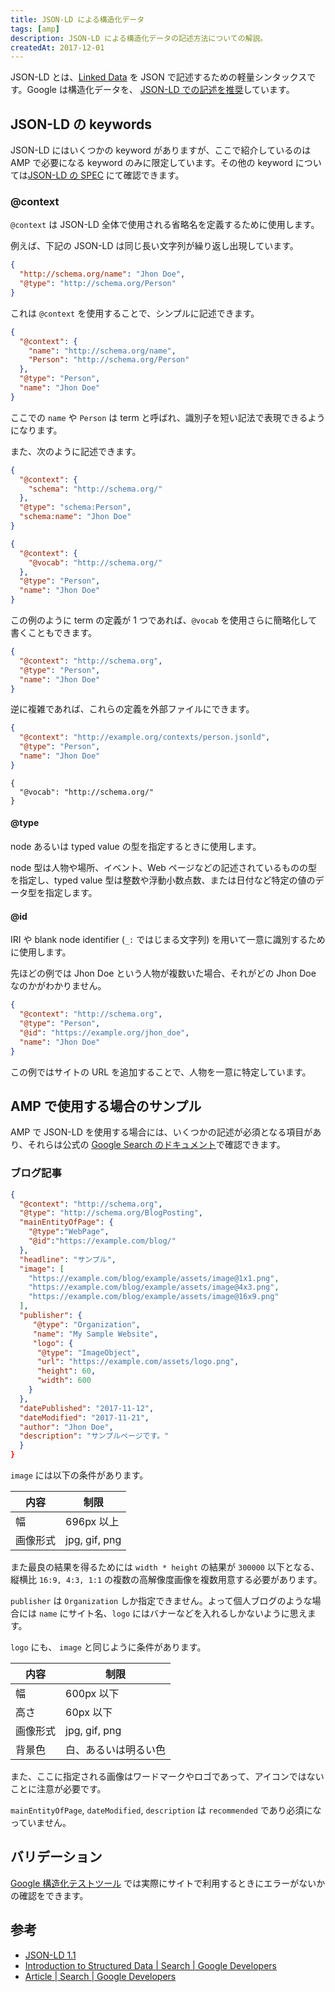 ```yaml
---
title: JSON-LD による構造化データ
tags: [amp]
description: JSON-LD による構造化データの記述方法についての解説。
createdAt: 2017-12-01
---
```


JSON-LD とは、[Linked Data](https://www.w3.org/DesignIssues/LinkedData.html) を JSON で記述するための軽量シンタックスです。Google は構造化データを、 [JSON-LD での記述を推奨](https://developers.google.com/search/docs/guides/intro-structured-data#structured-data-format)しています。

## JSON-LD の keywords

JSON-LD にはいくつかの keyword がありますが、ここで紹介しているのは AMP で必要になる keyword のみに限定しています。その他の keyword については[JSON-LD の SPEC](https://json-ld.org/spec/latest/json-ld/#syntax-tokens-and-keywords) にて確認できます。

### @context

`@context` は JSON-LD 全体で使用される省略名を定義するために使用します。

例えば、下記の JSON-LD は同じ長い文字列が繰り返し出現しています。

```json
{
  "http://schema.org/name": "Jhon Doe",
  "@type": "http://schema.org/Person"
}
```

これは `@context` を使用することで、シンプルに記述できます。

```json
{
  "@context": {
    "name": "http://schema.org/name",
    "Person": "http://schema.org/Person"
  },
  "@type": "Person",
  "name": "Jhon Doe"
}
```

ここでの `name` や `Person` は term と呼ばれ、識別子を短い記法で表現できるようになります。

また、次のように記述できます。

```json
{
  "@context": {
    "schema": "http://schema.org/"
  },
  "@type": "schema:Person",
  "schema:name": "Jhon Doe"
}
```

```json
{
  "@context": {
    "@vocab": "http://schema.org/"
  },
  "@type": "Person",
  "name": "Jhon Doe"
}
```

この例のように term の定義が 1 つであれば、`@vocab` を使用さらに簡略化して書くこともできます。

```json
{
  "@context": "http://schema.org",
  "@type": "Person",
  "name": "Jhon Doe"
}
```

逆に複雑であれば、これらの定義を外部ファイルにできます。

```json
{
  "@context": "http://example.org/contexts/person.jsonld",
  "@type": "Person",
  "name": "Jhon Doe"
}
```

```person.jsonld
{
  "@vocab": "http://schema.org/"
}
```

#### @type

node あるいは typed value の型を指定するときに使用します。

node 型は人物や場所、イベント、Web ページなどの記述されているものの型を指定し、typed value 型は整数や浮動小数点数、または日付など特定の値のデータ型を指定します。

#### @id

IRI や blank node identifier (`_:` ではじまる文字列) を用いて一意に識別するために使用します。

先ほどの例では Jhon Doe という人物が複数いた場合、それがどの Jhon Doe なのかがわかりません。

```json
{
  "@context": "http://schema.org",
  "@type": "Person",
  "@id": "https://example.org/jhon_doe",
  "name": "Jhon Doe"
}
```

この例ではサイトの URL を追加することで、人物を一意に特定しています。

## AMP で使用する場合のサンプル

AMP で JSON-LD を使用する場合には、いくつかの記述が必須となる項目があり、それらは公式の [Google Search のドキュメント](https://developers.google.com/search/docs/guides/)で確認できます。

### ブログ記事

```json
{
  "@context": "http://schema.org",
  "@type": "http://schema.org/BlogPosting",
  "mainEntityOfPage": {
    "@type":"WebPage",
    "@id":"https://example.com/blog/"
  },
  "headline": "サンプル",
  "image": [
    "https://example.com/blog/example/assets/image@1x1.png",
    "https://example.com/blog/example/assets/image@4x3.png",
    "https://example.com/blog/example/assets/image@16x9.png"
  ],
  "publisher": {
     "@type": "Organization",
     "name": "My Sample Website",
     "logo": {
      "@type": "ImageObject",
      "url": "https://example.com/assets/logo.png",
      "height": 60,
      "width": 600
    }
  },
  "datePublished": "2017-11-12",
  "dateModified": "2017-11-21",
  "author": "Jhon Doe",
  "description": "サンプルページです。"
  }
}
```

`image` には以下の条件があります。

| 内容     | 制限          |
| -------- | ------------- |
| 幅       | 696px 以上    |
| 画像形式 | jpg, gif, png |

また最良の結果を得るためには `width * height` の結果が `300000` 以下となる、縦横比 `16:9, 4:3, 1:1` の複数の高解像度画像を複数用意する必要があります。

`publisher` は `Organization` しか指定できません。よって個人ブログのような場合には `name` にサイト名、`logo` にはバナーなどを入れるしかないように思えます。

`logo` にも、 `image` と同じように条件があります。

| 内容     | 制限                 |
| -------- | -------------------- |
| 幅       | 600px 以下           |
| 高さ     | 60px 以下            |
| 画像形式 | jpg, gif, png        |
| 背景色   | 白、あるいは明るい色 |

また、ここに指定される画像はワードマークやロゴであって、アイコンではないことに注意が必要です。

`mainEntityOfPage`, `dateModified`, `description` は `recommended` であり必須になっていません。

## バリデーション

[Google 構造化テストツール](https://search.google.com/structured-data/testing-tool) では実際にサイトで利用するときにエラーがないかの確認をできます。

## 参考

- [JSON-LD 1.1](https://json-ld.org/spec/latest/json-ld/)
- [Introduction to Structured Data | Search | Google Developers](https://developers.google.com/search/docs/guides/intro-structured-data)
- [Article | Search | Google Developers](https://developers.google.com/search/docs/data-types/article)
